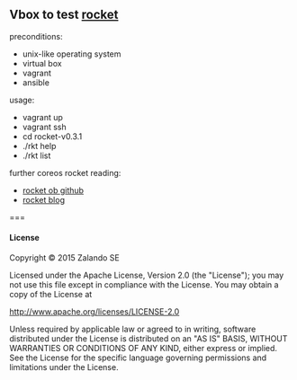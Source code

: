 Vbox to test [rocket](https://github.com/coreos/rocket) 
-------------------

preconditions:

- unix-like operating system
- virtual box
- vagrant
- ansible

usage:

- vagrant up
- vagrant ssh
-  cd rocket-v0.3.1
-  ./rkt help
-  ./rkt list

further coreos rocket reading:

- [rocket ob github](https://github.com/coreos/rocket/blob/master/README.md)
- [rocket blog](https://coreos.com/blog/)

===
#### License


Copyright © 2015 Zalando SE

Licensed under the Apache License, Version 2.0 (the "License");
you may not use this file except in compliance with the License.
You may obtain a copy of the License at

http://www.apache.org/licenses/LICENSE-2.0

Unless required by applicable law or agreed to in writing, software
distributed under the License is distributed on an "AS IS" BASIS,
WITHOUT WARRANTIES OR CONDITIONS OF ANY KIND, either express or implied.
See the License for the specific language governing permissions and
limitations under the License.

